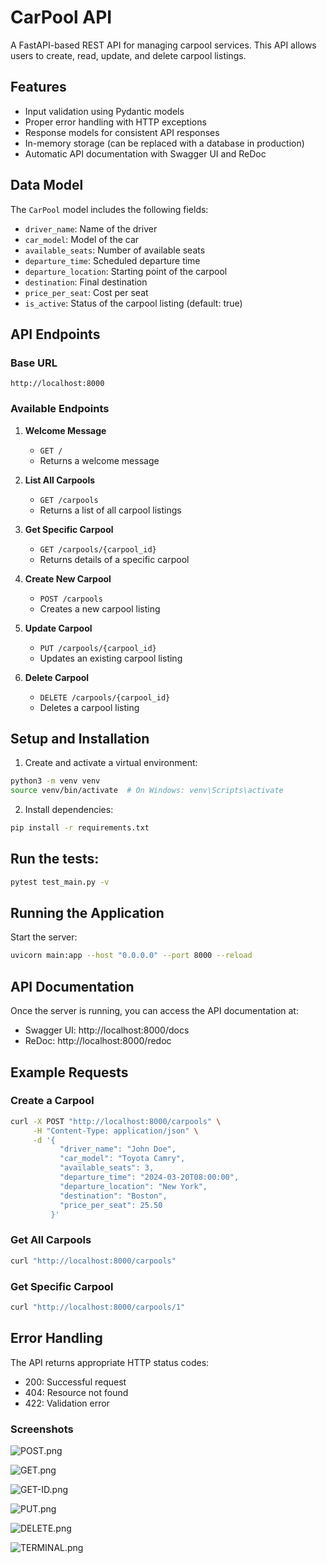 # CarPool API

A FastAPI-based REST API for managing carpool services. This API allows users to create, read, update, and delete carpool listings.

## Features

- Input validation using Pydantic models
- Proper error handling with HTTP exceptions
- Response models for consistent API responses
- In-memory storage (can be replaced with a database in production)
- Automatic API documentation with Swagger UI and ReDoc

## Data Model

The `CarPool` model includes the following fields:
- `driver_name`: Name of the driver
- `car_model`: Model of the car
- `available_seats`: Number of available seats
- `departure_time`: Scheduled departure time
- `departure_location`: Starting point of the carpool
- `destination`: Final destination
- `price_per_seat`: Cost per seat
- `is_active`: Status of the carpool listing (default: true)

## API Endpoints

### Base URL
```
http://localhost:8000
```

### Available Endpoints

1. **Welcome Message**
   - `GET /`
   - Returns a welcome message

2. **List All Carpools**
   - `GET /carpools`
   - Returns a list of all carpool listings

3. **Get Specific Carpool**
   - `GET /carpools/{carpool_id}`
   - Returns details of a specific carpool

4. **Create New Carpool**
   - `POST /carpools`
   - Creates a new carpool listing

5. **Update Carpool**
   - `PUT /carpools/{carpool_id}`
   - Updates an existing carpool listing

6. **Delete Carpool**
   - `DELETE /carpools/{carpool_id}`
   - Deletes a carpool listing

## Setup and Installation

1. Create and activate a virtual environment:
```bash
python3 -m venv venv
source venv/bin/activate  # On Windows: venv\Scripts\activate
```

2. Install dependencies:
```bash
pip install -r requirements.txt
```

## Run the tests:
```bash
pytest test_main.py -v
```

## Running the Application

Start the server:
```bash
uvicorn main:app --host "0.0.0.0" --port 8000 --reload
```

## API Documentation

Once the server is running, you can access the API documentation at:

- Swagger UI: http://localhost:8000/docs
- ReDoc: http://localhost:8000/redoc

## Example Requests

### Create a Carpool
```bash
curl -X POST "http://localhost:8000/carpools" \
     -H "Content-Type: application/json" \
     -d '{
           "driver_name": "John Doe",
           "car_model": "Toyota Camry",
           "available_seats": 3,
           "departure_time": "2024-03-20T08:00:00",
           "departure_location": "New York",
           "destination": "Boston",
           "price_per_seat": 25.50
         }'
```

### Get All Carpools
```bash
curl "http://localhost:8000/carpools"
```

### Get Specific Carpool
```bash
curl "http://localhost:8000/carpools/1"
```

## Error Handling

The API returns appropriate HTTP status codes:
- 200: Successful request
- 404: Resource not found
- 422: Validation error

### Screenshots
![POST.png](images/POST.png)

![GET.png](images/GET.png)

![GET-ID.png](images/GET-ID.png)

![PUT.png](images/PUT.png)

![DELETE.png](images/DELETE.png)

![TERMINAL.png](images/TERMINAL.png)
